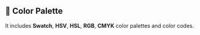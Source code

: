 ## 🌈 Color Palette

It includes **Swatch**, **HSV**, **HSL**, **RGB**, **CMYK** color palettes and color codes.

